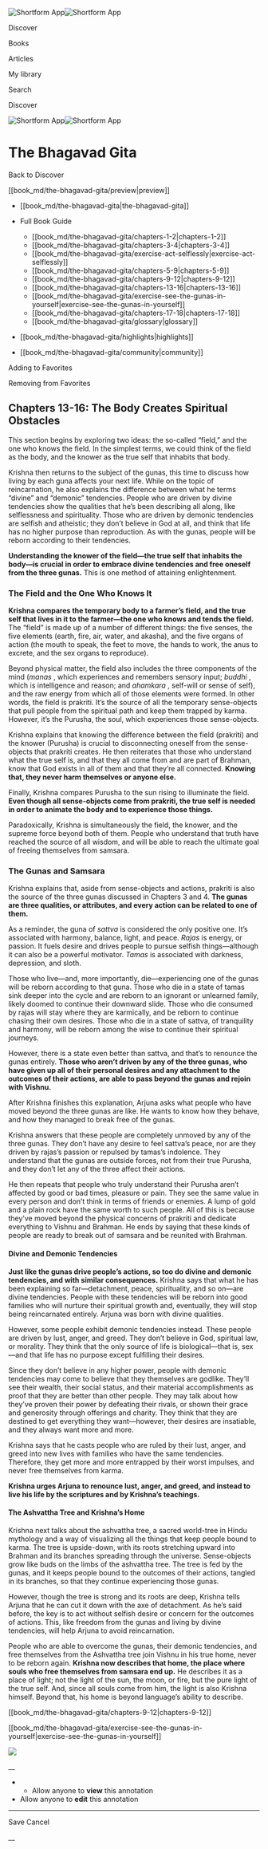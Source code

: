 ![Shortform App](/img/logo.36a2399e.svg)![Shortform App](/img/logo-dark.70c1b072.svg)

Discover

Books

Articles

My library

Search

Discover

![Shortform App](/img/logo.36a2399e.svg)![Shortform App](/img/logo-dark.70c1b072.svg)

# The Bhagavad Gita

Back to Discover

[[book_md/the-bhagavad-gita/preview|preview]]

  * [[book_md/the-bhagavad-gita|the-bhagavad-gita]]
  * Full Book Guide

    * [[book_md/the-bhagavad-gita/chapters-1-2|chapters-1-2]]
    * [[book_md/the-bhagavad-gita/chapters-3-4|chapters-3-4]]
    * [[book_md/the-bhagavad-gita/exercise-act-selflessly|exercise-act-selflessly]]
    * [[book_md/the-bhagavad-gita/chapters-5-9|chapters-5-9]]
    * [[book_md/the-bhagavad-gita/chapters-9-12|chapters-9-12]]
    * [[book_md/the-bhagavad-gita/chapters-13-16|chapters-13-16]]
    * [[book_md/the-bhagavad-gita/exercise-see-the-gunas-in-yourself|exercise-see-the-gunas-in-yourself]]
    * [[book_md/the-bhagavad-gita/chapters-17-18|chapters-17-18]]
    * [[book_md/the-bhagavad-gita/glossary|glossary]]
  * [[book_md/the-bhagavad-gita/highlights|highlights]]
  * [[book_md/the-bhagavad-gita/community|community]]



Adding to Favorites 

Removing from Favorites 

## Chapters 13-16: The Body Creates Spiritual Obstacles

This section begins by exploring two ideas: the so-called “field,” and the one who knows the field. In the simplest terms, we could think of the field as the body, and the knower as the true self that inhabits that body.

Krishna then returns to the subject of the gunas, this time to discuss how living by each guna affects your next life. While on the topic of reincarnation, he also explains the difference between what he terms “divine” and “demonic” tendencies. People who are driven by divine tendencies show the qualities that he’s been describing all along, like selflessness and spirituality. Those who are driven by demonic tendencies are selfish and atheistic; they don’t believe in God at all, and think that life has no higher purpose than reproduction. As with the gunas, people will be reborn according to their tendencies.

**Understanding the knower of the field—the true self that inhabits the body—is crucial in order to embrace divine tendencies and free oneself from the three gunas.** This is one method of attaining enlightenment.

### The Field and the One Who Knows It

**Krishna compares the temporary body to a farmer’s field, and the true self that lives in it to the farmer—the one who knows and tends the field.** The “field” is made up of a number of different things: the five senses, the five elements (earth, fire, air, water, and akasha), and the five organs of action (the mouth to speak, the feet to move, the hands to work, the anus to excrete, and the sex organs to reproduce).

Beyond physical matter, the field also includes the three components of the mind (_manas_ , which experiences and remembers sensory input; _buddhi_ , which is intelligence and reason; and _ahamkara_ , self-will or sense of self), and the raw energy from which all of those elements were formed. In other words, the field is prakriti. It’s the source of all the temporary sense-objects that pull people from the spiritual path and keep them trapped by karma. However, it’s the Purusha, the soul, which experiences those sense-objects.

Krishna explains that knowing the difference between the field (prakriti) and the knower (Purusha) is crucial to disconnecting oneself from the sense-objects that prakriti creates. He then reiterates that those who understand what the true self is, and that they all come from and are part of Brahman, know that God exists in all of them and that they’re all connected. **Knowing that, they never harm themselves or anyone else.**

Finally, Krishna compares Purusha to the sun rising to illuminate the field. **Even though all sense-objects come from prakriti, the true self is needed in order to animate the body and to experience those things.**

Paradoxically, Krishna is simultaneously the field, the knower, and the supreme force beyond both of them. People who understand that truth have reached the source of all wisdom, and will be able to reach the ultimate goal of freeing themselves from samsara.

### The Gunas and Samsara

Krishna explains that, aside from sense-objects and actions, prakriti is also the source of the three gunas discussed in Chapters 3 and 4. **The gunas are three qualities, or attributes, and every action can be related to one of them.**

As a reminder, the guna of _sattva_ is considered the only positive one. It’s associated with harmony, balance, light, and peace. _Rajas_ is energy, or passion. It fuels desire and drives people to pursue selfish things—although it can also be a powerful motivator. _Tamas_ is associated with darkness, depression, and sloth.

Those who live—and, more importantly, die—experiencing one of the gunas will be reborn according to that guna. Those who die in a state of tamas sink deeper into the cycle and are reborn to an ignorant or unlearned family, likely doomed to continue their downward slide. Those who die consumed by rajas will stay where they are karmically, and be reborn to continue chasing their own desires. Those who die in a state of sattva, of tranquility and harmony, will be reborn among the wise to continue their spiritual journeys.

However, there is a state even better than sattva, and that’s to renounce the gunas entirely. **Those who aren’t driven by any of the three gunas, who have given up all of their personal desires and any attachment to the outcomes of their actions, are able to pass beyond the gunas and rejoin with Vishnu.**

After Krishna finishes this explanation, Arjuna asks what people who have moved beyond the three gunas are like. He wants to know how they behave, and how they managed to break free of the gunas.

Krishna answers that these people are completely unmoved by any of the three gunas. They don’t have any desire to feel sattva’s peace, nor are they driven by rajas’s passion or repulsed by tamas’s indolence. They understand that the gunas are outside forces, not from their true Purusha, and they don’t let any of the three affect their actions.

He then repeats that people who truly understand their Purusha aren’t affected by good or bad times, pleasure or pain. They see the same value in every person and don’t think in terms of friends or enemies. A lump of gold and a plain rock have the same worth to such people. All of this is because they’ve moved beyond the physical concerns of prakriti and dedicate everything to Vishnu and Brahman. He ends by saying that these kinds of people are ready to break out of samsara and be reunited with Brahman.

#### Divine and Demonic Tendencies

**Just like the gunas drive people’s actions, so too do divine and demonic tendencies, and with similar consequences.** Krishna says that what he has been explaining so far—detachment, peace, spirituality, and so on—are divine tendencies. People with these tendencies will be reborn into good families who will nurture their spiritual growth and, eventually, they will stop being reincarnated entirely. Arjuna was born with divine qualities.

However, some people exhibit demonic tendencies instead. These people are driven by lust, anger, and greed. They don’t believe in God, spiritual law, or morality. They think that the only source of life is biological—that is, sex—and that life has no purpose except fulfilling their desires.

Since they don’t believe in any higher power, people with demonic tendencies may come to believe that they themselves are godlike. They’ll see their wealth, their social status, and their material accomplishments as proof that they are better than other people. They may talk about how they’ve proven their power by defeating their rivals, or shown their grace and generosity through offerings and charity. They think that they are destined to get everything they want—however, their desires are insatiable, and they always want more and more.

Krishna says that he casts people who are ruled by their lust, anger, and greed into new lives with families who have the same tendencies. Therefore, they get more and more entrapped by their worst impulses, and never free themselves from karma.

**Krishna urges Arjuna to renounce lust, anger, and greed, and instead to live his life by the scriptures and by Krishna’s teachings.**

#### The Ashvattha Tree and Krishna’s Home

Krishna next talks about the ashvattha tree, a sacred world-tree in Hindu mythology and a way of visualizing all the things that keep people bound to karma. The tree is upside-down, with its roots stretching upward into Brahman and its branches spreading through the universe. Sense-objects grow like buds on the limbs of the ashvattha tree. The tree is fed by the gunas, and it keeps people bound to the outcomes of their actions, tangled in its branches, so that they continue experiencing those gunas.

However, though the tree is strong and its roots are deep, Krishna tells Arjuna that he can cut it down with the axe of detachment. As he’s said before, the key is to act without selfish desire or concern for the outcomes of actions. This, like freedom from the gunas and living by divine tendencies, will help Arjuna to avoid reincarnation.

People who are able to overcome the gunas, their demonic tendencies, and free themselves from the Ashvattha tree join Vishnu in his true home, never to be reborn again. **Krishna now describes that home, the place where souls who free themselves from samsara end up.** He describes it as a place of light; not the light of the sun, the moon, or fire, but the pure light of the true self. And, since all souls come from him, the light is also Krishna himself. Beyond that, his home is beyond language’s ability to describe.

[[book_md/the-bhagavad-gita/chapters-9-12|chapters-9-12]]

[[book_md/the-bhagavad-gita/exercise-see-the-gunas-in-yourself|exercise-see-the-gunas-in-yourself]]

![](https://bat.bing.com/action/0?ti=56018282&Ver=2&mid=f64fd5c6-edeb-4c11-9656-83af0ee21258&sid=1711133063fa11eebdec89a8b8ae3bbc&vid=171147a063fa11eea7440fcfeb230d96&vids=0&msclkid=N&pi=0&lg=en-US&sw=800&sh=600&sc=24&nwd=1&tl=Shortform%20%7C%20Book&p=https%3A%2F%2Fwww.shortform.com%2Fapp%2Fbook%2Fthe-bhagavad-gita%2Fchapters-13-16&r=&lt=274&evt=pageLoad&sv=1&rn=168042)

__

  *   * Allow anyone to **view** this annotation
  * Allow anyone to **edit** this annotation



* * *

Save Cancel

__



